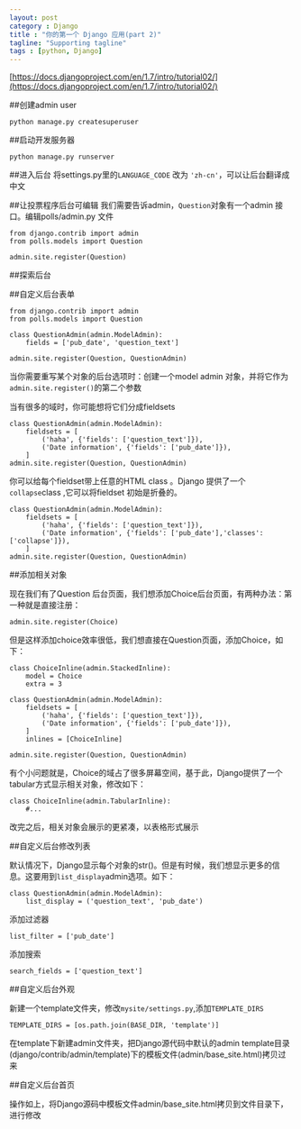 ```yaml
---
layout: post
category : Django
title : "你的第一个 Django 应用(part 2)"
tagline: "Supporting tagline"
tags : [python, Django]
---
```


[https://docs.djangoproject.com/en/1.7/intro/tutorial02/](https://docs.djangoproject.com/en/1.7/intro/tutorial02/)

##创建admin user

	python manage.py createsuperuser

##启动开发服务器

	python manage.py runserver

##进入后台
将settings.py里的`LANGUAGE_CODE` 改为 `'zh-cn'`，可以让后台翻译成中文

##让投票程序后台可编辑
我们需要告诉admin，`Question`对象有一个admin 接口。编辑polls/admin.py 文件

	from django.contrib import admin
	from polls.models import Question

	admin.site.register(Question)


##探索后台

##自定义后台表单

	from django.contrib import admin
	from polls.models import Question

	class QuestionAdmin(admin.ModelAdmin):
    	fields = ['pub_date', 'question_text']

	admin.site.register(Question, QuestionAdmin)

当你需要重写某个对象的后台选项时：创建一个model admin 对象，并将它作为`admin.site.register()`的第二个参数

当有很多的域时，你可能想将它们分成fieldsets

	class QuestionAdmin(admin.ModelAdmin):
    	fieldsets = [
        	('haha', {'fields': ['question_text']}),
        	('Date information', {'fields': ['pub_date']}),
    	]
	admin.site.register(Question, QuestionAdmin)

你可以给每个fieldset带上任意的HTML class 。Django 提供了一个`collapse`class ,它可以将fieldset 初始是折叠的。

	class QuestionAdmin(admin.ModelAdmin):
    	fieldsets = [
        	('haha', {'fields': ['question_text']}),
        	('Date information', {'fields': ['pub_date'],'classes':['collapse']}),
    	]
	admin.site.register(Question, QuestionAdmin)
	
##添加相关对象

现在我们有了Question 后台页面，我们想添加Choice后台页面，有两种办法：第一种就是直接注册：

	admin.site.register(Choice)
	
但是这样添加choice效率很低，我们想直接在Question页面，添加Choice，如下：

	class ChoiceInline(admin.StackedInline):
    	model = Choice
    	extra = 3

	class QuestionAdmin(admin.ModelAdmin):
    	fieldsets = [
        	('haha', {'fields': ['question_text']}),
        	('Date information', {'fields': ['pub_date']}),
    	]
    	inlines = [ChoiceInline]

	admin.site.register(Question, QuestionAdmin)

有个小问题就是，Choice的域占了很多屏幕空间，基于此，Django提供了一个tabular方式显示相关对象，修改如下：

	class ChoiceInline(admin.TabularInline):
		#...
		
改完之后，相关对象会展示的更紧凑，以表格形式展示
	
##自定义后台修改列表

默认情况下，Django显示每个对象的str()。但是有时候，我们想显示更多的信息。这要用到`list_display`admin选项。如下：

	class QuestionAdmin(admin.ModelAdmin):
		list_display = ('question_text', 'pub_date')
		
添加过滤器

	list_filter = ['pub_date']
	
添加搜索

	search_fields = ['question_text']
	

##自定义后台外观

新建一个template文件夹，修改`mysite/settings.py`,添加`TEMPLATE_DIRS`

	TEMPLATE_DIRS = [os.path.join(BASE_DIR, 'template')]
	
在template下新建admin文件夹，把Django源代码中默认的admin template目录(django/contrib/admin/template)下的模板文件(admin/base_site.html)拷贝过来

##自定义后台首页

操作如上，将Django源码中模板文件admin/base_site.html拷贝到文件目录下，进行修改